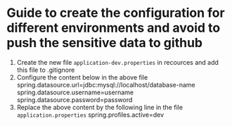 # Guide to create the configuration for different environments and avoid to push the sensitive data to github
1. Create the new file `application-dev.properties` in recources and add this file to .gitignore
2. Configure the content below in the above file
spring.datasource.url=jdbc:mysql://localhost/database-name
spring.datasource.username=username
spring.datasource.password=password
3. Replace the above content by the following line in the file `application.properties`
spring.profiles.active=dev
